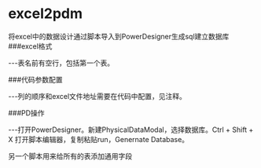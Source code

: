 # excel2pdm
将excel中的数据设计通过脚本导入到PowerDesigner生成sql建立数据库
###excel格式

---表名前有空行，包括第一个表。

###代码参数配置

---列的顺序和excel文件地址需要在代码中配置，见注释。

###PD操作

---打开PowerDesigner。新建PhysicalDataModal，选择数据库。Ctrl + Shift + X 打开脚本编辑器，复制粘贴run，Genernate Database。

另一个脚本用来给所有的表添加通用字段
